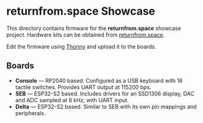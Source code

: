 # returnfrom.space Showcase

This directory contains firmware for the **returnfrom.space** showcase project.
Hardware kits can be obtained from [returnfrom.space](https://returnfrom.space).

Edit the firmware using [Thonny](https://thonny.org/) and upload it to the boards.

## Boards

- **Console** &mdash; RP2040 based. Configured as a USB keyboard with 16 tactile
  switches. Provides UART output at 115200&nbsp;bps.
- **SEB** &mdash; ESP32-S2 based. Includes drivers for an SSD1306 display, DAC and
  ADC sampled at 8&nbsp;kHz, with UART input.
- **Delta** &mdash; ESP32-S2 based. Similar to SEB with its own pin mappings and
  peripherals.

